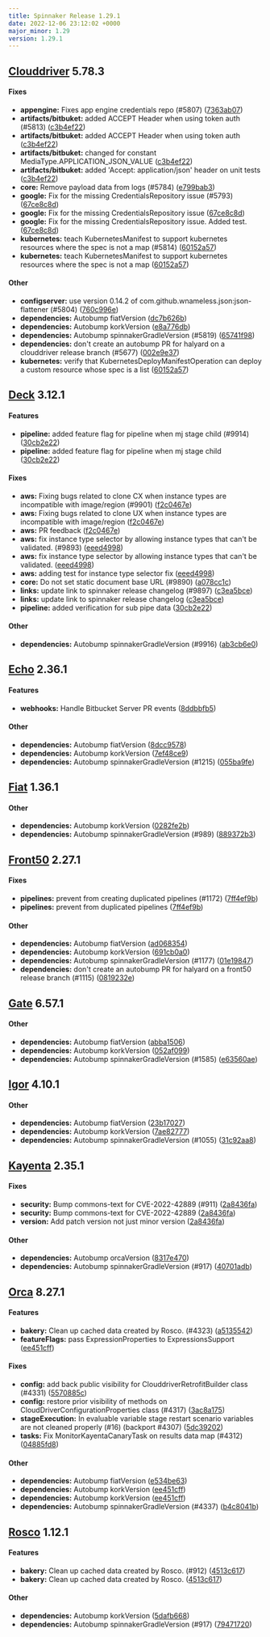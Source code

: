 ```yaml
---
title: Spinnaker Release 1.29.1
date: 2022-12-06 23:12:02 +0000
major_minor: 1.29
version: 1.29.1
---
```


## [Clouddriver](#clouddriver) 5.78.3

#### Fixes

* **appengine:**   Fixes app engine credentials repo (#5807) ([7363ab07](https://github.com/spinnaker/clouddriver/commit/7363ab077e051efe40a106f7ef85ff7ca101df61))
* **artifacts/bitbuket:**   added ACCEPT Header when using token auth (#5813) ([c3b4ef22](https://github.com/spinnaker/clouddriver/commit/c3b4ef22c917a6317fde5799533d23951845c995))
* **artifacts/bitbuket:**   added ACCEPT Header when using token auth ([c3b4ef22](https://github.com/spinnaker/clouddriver/commit/c3b4ef22c917a6317fde5799533d23951845c995))
* **artifacts/bitbuket:**   changed for constant MediaType.APPLICATION_JSON_VALUE ([c3b4ef22](https://github.com/spinnaker/clouddriver/commit/c3b4ef22c917a6317fde5799533d23951845c995))
* **artifacts/bitbuket:**   added 'Accept: application/json' header on unit tests ([c3b4ef22](https://github.com/spinnaker/clouddriver/commit/c3b4ef22c917a6317fde5799533d23951845c995))
* **core:**   Remove payload data from logs (#5784) ([e799bab3](https://github.com/spinnaker/clouddriver/commit/e799bab37d264781597db7068ade3942501fdafa))
* **google:**   Fix for the missing CredentialsRepository issue (#5793) ([67ce8c8d](https://github.com/spinnaker/clouddriver/commit/67ce8c8db482769ab870e6968424afe4624e55d8))
* **google:**   Fix for the missing CredentialsRepository issue ([67ce8c8d](https://github.com/spinnaker/clouddriver/commit/67ce8c8db482769ab870e6968424afe4624e55d8))
* **google:**   Fix for the missing CredentialsRepository issue. Added test. ([67ce8c8d](https://github.com/spinnaker/clouddriver/commit/67ce8c8db482769ab870e6968424afe4624e55d8))
* **kubernetes:**   teach KubernetesManifest to support kubernetes resources where the spec is not a map (#5814) ([60152a57](https://github.com/spinnaker/clouddriver/commit/60152a57cc75e598ca446aa1e1b3bc73e48dcf22))
* **kubernetes:**   teach KubernetesManifest to support kubernetes resources where the spec is not a map ([60152a57](https://github.com/spinnaker/clouddriver/commit/60152a57cc75e598ca446aa1e1b3bc73e48dcf22))

#### Other

* **configserver:**   use version 0.14.2 of com.github.wnameless.json:json-flattener (#5804) ([760c996e](https://github.com/spinnaker/clouddriver/commit/760c996ee060408af673ac721ed1231232c0d3cb))
* **dependencies:**   Autobump fiatVersion ([dc7b626b](https://github.com/spinnaker/clouddriver/commit/dc7b626b9ea7f57c4e28849a2e1b50dbac738e20))
* **dependencies:**   Autobump korkVersion ([e8a776db](https://github.com/spinnaker/clouddriver/commit/e8a776db0acbf903a38f9dd38093702784fe4499))
* **dependencies:**   Autobump spinnakerGradleVersion (#5819) ([65741f98](https://github.com/spinnaker/clouddriver/commit/65741f9889406193cb10724b6fcdfe636f573549))
* **dependencies:**   don't create an autobump PR for halyard on a clouddriver release branch (#5677) ([002e9e37](https://github.com/spinnaker/clouddriver/commit/002e9e375a0984bd6bc76b67ef1afd59bc09b71e))
* **kubernetes:**   verify that KubernetesDeployManifestOperation can deploy a custom resource whose spec is a list ([60152a57](https://github.com/spinnaker/clouddriver/commit/60152a57cc75e598ca446aa1e1b3bc73e48dcf22))

## [Deck](#deck) 3.12.1

#### Features

* **pipeline:**   added feature flag for pipeline when mj stage child (#9914) ([30cb2e22](https://github.com/spinnaker/deck/commit/30cb2e2288232a6ca5939942e5c8a6150d7cdd36))
* **pipeline:**   added feature flag for pipeline when mj stage child ([30cb2e22](https://github.com/spinnaker/deck/commit/30cb2e2288232a6ca5939942e5c8a6150d7cdd36))

#### Fixes

* **aws:**   Fixing bugs related to clone CX when instance types are incompatible with image/region (#9901) ([f2c0467e](https://github.com/spinnaker/deck/commit/f2c0467e7d61f19b74afd6096b58a54394139bfb))
* **aws:**   Fixing bugs related to clone UX when instance types are incompatible with image/region ([f2c0467e](https://github.com/spinnaker/deck/commit/f2c0467e7d61f19b74afd6096b58a54394139bfb))
* **aws:**   PR feedback ([f2c0467e](https://github.com/spinnaker/deck/commit/f2c0467e7d61f19b74afd6096b58a54394139bfb))
* **aws:**   fix instance type selector by allowing instance types that can't be validated. (#9893) ([eeed4998](https://github.com/spinnaker/deck/commit/eeed4998eb6ec3fe4b6aa6a97c2a956f82917c35))
* **aws:**   fix instance type selector by allowing instance types that can't be validated. ([eeed4998](https://github.com/spinnaker/deck/commit/eeed4998eb6ec3fe4b6aa6a97c2a956f82917c35))
* **aws:**   adding test for instance type selector fix ([eeed4998](https://github.com/spinnaker/deck/commit/eeed4998eb6ec3fe4b6aa6a97c2a956f82917c35))
* **core:**   Do not set static document base URL (#9890) ([a078cc1c](https://github.com/spinnaker/deck/commit/a078cc1c29e92d44e7685c70c0bd6c618fa41725))
* **links:**   update link to spinnaker release changelog (#9897) ([c3ea5bce](https://github.com/spinnaker/deck/commit/c3ea5bcee44c9b10e87bb0327a9e1834076a51e4))
* **links:**   update link to spinnaker release changelog ([c3ea5bce](https://github.com/spinnaker/deck/commit/c3ea5bcee44c9b10e87bb0327a9e1834076a51e4))
* **pipeline:**   added verification for sub pipe data ([30cb2e22](https://github.com/spinnaker/deck/commit/30cb2e2288232a6ca5939942e5c8a6150d7cdd36))

#### Other

* **dependencies:**   Autobump spinnakerGradleVersion (#9916) ([ab3cb6e0](https://github.com/spinnaker/deck/commit/ab3cb6e06576efdd4357e25b443c2bea3c483605))

## [Echo](#echo) 2.36.1

#### Features

* **webhooks:**   Handle Bitbucket Server PR events ([8ddbbfb5](https://github.com/spinnaker/echo/commit/8ddbbfb547e8c3fb35c214dca9ea938a375430e7))

#### Other

* **dependencies:**   Autobump fiatVersion ([8dcc9578](https://github.com/spinnaker/echo/commit/8dcc9578de02e3d7b9773a26388f546d75660b03))
* **dependencies:**   Autobump korkVersion ([7ef48ce9](https://github.com/spinnaker/echo/commit/7ef48ce94be2a3d7d2397d6bda45af2b19091875))
* **dependencies:**   Autobump spinnakerGradleVersion (#1215) ([055ba9fe](https://github.com/spinnaker/echo/commit/055ba9fe7de6db3e319ab65a265fc14f87041a10))

## [Fiat](#fiat) 1.36.1

#### Other

* **dependencies:**   Autobump korkVersion ([0282fe2b](https://github.com/spinnaker/fiat/commit/0282fe2bc28a1e3c829c15c0ed0260c6cd5a5618))
* **dependencies:**   Autobump spinnakerGradleVersion (#989) ([889372b3](https://github.com/spinnaker/fiat/commit/889372b32d0b5706aeedf499ee97b885485c1d31))

## [Front50](#front50) 2.27.1

#### Fixes

* **pipelines:**   prevent from creating duplicated pipelines (#1172) ([7ff4ef9b](https://github.com/spinnaker/front50/commit/7ff4ef9b2233c991b42306d8b8a60906491c78d7))
* **pipelines:**   prevent from duplicated pipelines ([7ff4ef9b](https://github.com/spinnaker/front50/commit/7ff4ef9b2233c991b42306d8b8a60906491c78d7))

#### Other

* **dependencies:**   Autobump fiatVersion ([ad068354](https://github.com/spinnaker/front50/commit/ad068354f146108f69bb32b7ebf015b7b72eb51a))
* **dependencies:**   Autobump korkVersion ([691cb0a0](https://github.com/spinnaker/front50/commit/691cb0a019e3dee6579de138f46821c3dbf5ec6c))
* **dependencies:**   Autobump spinnakerGradleVersion (#1177) ([01e19847](https://github.com/spinnaker/front50/commit/01e19847042226fa74b67f220dcfc31f475bd449))
* **dependencies:**   don't create an autobump PR for halyard on a front50 release branch (#1115) ([0819232e](https://github.com/spinnaker/front50/commit/0819232e643f71dd44860f904aa1ca057f7c6348))

## [Gate](#gate) 6.57.1

#### Other

* **dependencies:**   Autobump fiatVersion ([abba1506](https://github.com/spinnaker/gate/commit/abba15065b55143a6ea47d0796df9a0a49db373f))
* **dependencies:**   Autobump korkVersion ([052af099](https://github.com/spinnaker/gate/commit/052af09924fa466db1af8aaf630abe3e9b47967c))
* **dependencies:**   Autobump spinnakerGradleVersion (#1585) ([e63560ae](https://github.com/spinnaker/gate/commit/e63560ae12f31cc1b17a0539761d7ed09ea3ba41))

## [Igor](#igor) 4.10.1

#### Other

* **dependencies:**   Autobump fiatVersion ([23b17027](https://github.com/spinnaker/igor/commit/23b170270724df7ff3c1645c461b63110fee08e7))
* **dependencies:**   Autobump korkVersion ([7ae82777](https://github.com/spinnaker/igor/commit/7ae82777e8c991810d7d157b596c98b4ae2cc578))
* **dependencies:**   Autobump spinnakerGradleVersion (#1055) ([31c92aa8](https://github.com/spinnaker/igor/commit/31c92aa80c1012253c9d43165479d5bcf4e88e2f))

## [Kayenta](#kayenta) 2.35.1

#### Fixes

* **security:**   Bump commons-text for CVE-2022-42889 (#911) ([2a8436fa](https://github.com/spinnaker/kayenta/commit/2a8436fab326d8422bd686856187e976afdfdd4d))
* **security:**   Bump commons-text for CVE-2022-42889 ([2a8436fa](https://github.com/spinnaker/kayenta/commit/2a8436fab326d8422bd686856187e976afdfdd4d))
* **version:**   Add patch version not just minor version ([2a8436fa](https://github.com/spinnaker/kayenta/commit/2a8436fab326d8422bd686856187e976afdfdd4d))

#### Other

* **dependencies:**   Autobump orcaVersion ([8317e470](https://github.com/spinnaker/kayenta/commit/8317e470c505e2ef8e637d7846e1f4a902ef7231))
* **dependencies:**   Autobump spinnakerGradleVersion (#917) ([40701adb](https://github.com/spinnaker/kayenta/commit/40701adbba9f3cfb6c485ffa75d5179a6f14e844))

## [Orca](#orca) 8.27.1

#### Features

* **bakery:**   Clean up cached data created by Rosco. (#4323) ([a5135542](https://github.com/spinnaker/orca/commit/a51355421deb05c3768d96e2e17d294259c6f089))
* **featureFlags:**   pass ExpressionProperties to ExpressionsSupport ([ee451cff](https://github.com/spinnaker/orca/commit/ee451cff31c7f83ce02cfe1372756c96f4b8b636))

#### Fixes

* **config:**   add back public visibility for ClouddriverRetrofitBuilder class (#4331) ([5570885c](https://github.com/spinnaker/orca/commit/5570885c3e2ab362c930950afce82996938b4693))
* **config:**   restore prior visibility of methods on CloudDriverConfigurationProperties class (#4317) ([3ac8a175](https://github.com/spinnaker/orca/commit/3ac8a17594ae8e1792b3be304938f076e2f86502))
* **stageExecution:**   In evaluable variable stage restart scenario variables are not cleaned properly (#16) (backport #4307) ([5dc39202](https://github.com/spinnaker/orca/commit/5dc392022d1e1cb30e5ac2f1c87e713ebdcc3861))
* **tasks:**   Fix MonitorKayentaCanaryTask on results data map (#4312) ([04885fd8](https://github.com/spinnaker/orca/commit/04885fd8b34bb7863a3893b209b24420aa41595d))

#### Other

* **dependencies:**   Autobump fiatVersion ([e534be63](https://github.com/spinnaker/orca/commit/e534be631c4a3eaf1bbf263e86181e3b8f5916be))
* **dependencies:**   Autobump korkVersion ([ee451cff](https://github.com/spinnaker/orca/commit/ee451cff31c7f83ce02cfe1372756c96f4b8b636))
* **dependencies:**   Autobump korkVersion ([ee451cff](https://github.com/spinnaker/orca/commit/ee451cff31c7f83ce02cfe1372756c96f4b8b636))
* **dependencies:**   Autobump spinnakerGradleVersion (#4337) ([b4c8041b](https://github.com/spinnaker/orca/commit/b4c8041b138881f453a9cb23cda2e43e31e91e52))

## [Rosco](#rosco) 1.12.1

#### Features

* **bakery:**   Clean up cached data created by Rosco. (#912) ([4513c617](https://github.com/spinnaker/rosco/commit/4513c617b51def4b51154e274c9e445473c550c4))
* **bakery:**   Clean up cached data created by Rosco. ([4513c617](https://github.com/spinnaker/rosco/commit/4513c617b51def4b51154e274c9e445473c550c4))

#### Other

* **dependencies:**   Autobump korkVersion ([5dafb668](https://github.com/spinnaker/rosco/commit/5dafb668deb235b73f76c6f182fcac5fec1d1229))
* **dependencies:**   Autobump spinnakerGradleVersion (#917) ([79471720](https://github.com/spinnaker/rosco/commit/7947172009f93f6de17c443ac82d9ce1f36fc2d3))
